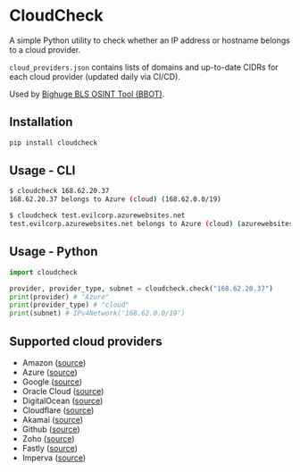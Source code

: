 # CloudCheck

A simple Python utility to check whether an IP address or hostname belongs to a cloud provider.

`cloud_providers.json` contains lists of domains and up-to-date CIDRs for each cloud provider (updated daily via CI/CD).

Used by [Bighuge BLS OSINT Tool (BBOT)](https://github.com/blacklanternsecurity/bbot).

## Installation
~~~bash
pip install cloudcheck
~~~

## Usage - CLI
~~~bash
$ cloudcheck 168.62.20.37
168.62.20.37 belongs to Azure (cloud) (168.62.0.0/19)

$ cloudcheck test.evilcorp.azurewebsites.net
test.evilcorp.azurewebsites.net belongs to Azure (cloud) (azurewebsites.net)
~~~

## Usage - Python
~~~python
import cloudcheck

provider, provider_type, subnet = cloudcheck.check("168.62.20.37")
print(provider) # "Azure"
print(provider_type) # "cloud"
print(subnet) # IPv4Network('168.62.0.0/19')
~~~

## Supported cloud providers
- Amazon ([source](https://ip-ranges.amazonaws.com/ip-ranges.json)) 
- Azure ([source](https://www.microsoft.com/en-us/download/confirmation.aspx?id=56519))
- Google ([source](https://www.gstatic.com/ipranges/cloud.json))
- Oracle Cloud ([source](https://docs.cloud.oracle.com/en-us/iaas/tools/public_ip_ranges.json))
- DigitalOcean ([source](http://digitalocean.com/geo/google.csv))
- Cloudflare ([source](https://api.cloudflare.com/client/v4/ips))
- Akamai ([source](https://techdocs.akamai.com/property-manager/pdfs/akamai_ipv4_ipv6_CIDRs-txt.zip))
- Github ([source](https://api.github.com/meta))
- Zoho ([source](https://github.com/blacklanternsecurity/cloudcheck/blob/master/cloudcheck/providers/zoho.py))
- Fastly ([source](https://api.fastly.com/public-ip-list))
- Imperva ([source](https://my.imperva.com/api/integration/v1/ips))
